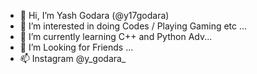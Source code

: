 - 👋 Hi, I’m Yash Godara (@y17godara)
- 👀 I’m interested in doing Codes / Playing Gaming etc ...
- 🌱 I’m currently learning C++ and Python Adv...
- 💞️ I’m Looking for Friends ...
- 📫 Instagram  @y_godara_

<!---
y17godara/y17godara is a ✨ special ✨ repository because its `README.md` (this file) appears on your GitHub profile.
You can click the Preview link to take a look at your changes.
--->
